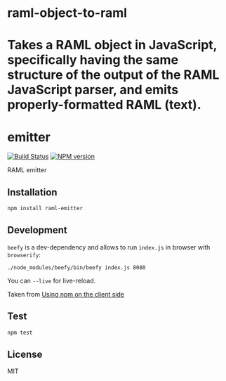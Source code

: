 raml-object-to-raml
===================

Takes a RAML object in JavaScript, specifically having the same structure of the output of the RAML JavaScript parser, and emits properly-formatted RAML (text).
=======

# emitter

[![Build Status](https://travis-ci.org/dybskiy/raml-emitter.svg)](https://travis-ci.org/dybskiy/raml-emitter)
[![NPM version](https://badge.fury.io/js/raml-emitter.svg)](http://badge.fury.io/js/emitter)

RAML emitter

## Installation

```bash
npm install raml-emitter
```

## Development
`beefy` is a dev-dependency and allows to run `index.js` in browser with `browserify`:
```
./node_modules/beefy/bin/beefy index.js 8080
```
You can `--live` for live-reload.

Taken from [Using npm on the client side](http://dontkry.com/posts/code/using-npm-on-the-client-side.html)

## Test

```bash
npm test
```

## License

MIT
